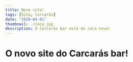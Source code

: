 ```yaml
---
title: Novo site!
tags: [Site, Carcarás]
date: "2020-04-01"
thumbnail: ./coca.jpg
description: O Carcarás bar está de cara nova!
---
```


# O novo site do Carcarás bar!
